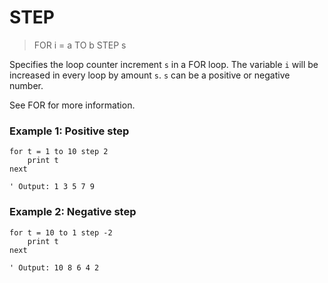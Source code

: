# STEP

> FOR i = a TO b STEP s

Specifies the loop counter increment `s` in a FOR loop. The variable `i` will be increased in every loop by amount `s`. `s` can be a positive or negative number.

See FOR for more information.

### Example 1: Positive step

```
for t = 1 to 10 step 2
    print t
next

' Output: 1 3 5 7 9
```

### Example 2: Negative step

```
for t = 10 to 1 step -2
    print t
next

' Output: 10 8 6 4 2
```
